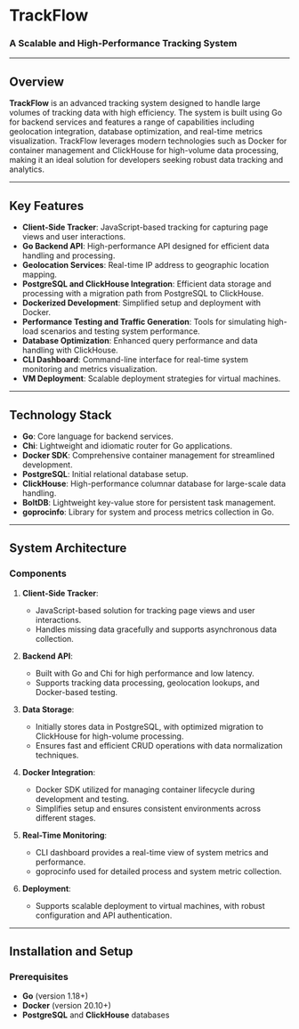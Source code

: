 # TrackFlow

### A Scalable and High-Performance Tracking System

---

## Overview

**TrackFlow** is an advanced tracking system designed to handle large volumes of tracking data with high efficiency. The system is built using Go for backend services and features a range of capabilities including geolocation integration, database optimization, and real-time metrics visualization. TrackFlow leverages modern technologies such as Docker for container management and ClickHouse for high-volume data processing, making it an ideal solution for developers seeking robust data tracking and analytics.

---

## Key Features

- **Client-Side Tracker**: JavaScript-based tracking for capturing page views and user interactions.
- **Go Backend API**: High-performance API designed for efficient data handling and processing.
- **Geolocation Services**: Real-time IP address to geographic location mapping.
- **PostgreSQL and ClickHouse Integration**: Efficient data storage and processing with a migration path from PostgreSQL to ClickHouse.
- **Dockerized Development**: Simplified setup and deployment with Docker.
- **Performance Testing and Traffic Generation**: Tools for simulating high-load scenarios and testing system performance.
- **Database Optimization**: Enhanced query performance and data handling with ClickHouse.
- **CLI Dashboard**: Command-line interface for real-time system monitoring and metrics visualization.
- **VM Deployment**: Scalable deployment strategies for virtual machines.

---

## Technology Stack

- **Go**: Core language for backend services.
- **Chi**: Lightweight and idiomatic router for Go applications.
- **Docker SDK**: Comprehensive container management for streamlined development.
- **PostgreSQL**: Initial relational database setup.
- **ClickHouse**: High-performance columnar database for large-scale data handling.
- **BoltDB**: Lightweight key-value store for persistent task management.
- **goprocinfo**: Library for system and process metrics collection in Go.

---

## System Architecture

### Components

1. **Client-Side Tracker**:
   - JavaScript-based solution for tracking page views and user interactions.
   - Handles missing data gracefully and supports asynchronous data collection.

2. **Backend API**:
   - Built with Go and Chi for high performance and low latency.
   - Supports tracking data processing, geolocation lookups, and Docker-based testing.

3. **Data Storage**:
   - Initially stores data in PostgreSQL, with optimized migration to ClickHouse for high-volume processing.
   - Ensures fast and efficient CRUD operations with data normalization techniques.

4. **Docker Integration**:
   - Docker SDK utilized for managing container lifecycle during development and testing.
   - Simplifies setup and ensures consistent environments across different stages.

5. **Real-Time Monitoring**:
   - CLI dashboard provides a real-time view of system metrics and performance.
   - goprocinfo used for detailed process and system metric collection.

6. **Deployment**:
   - Supports scalable deployment to virtual machines, with robust configuration and API authentication.

---

## Installation and Setup

### Prerequisites

- **Go** (version 1.18+)
- **Docker** (version 20.10+)
- **PostgreSQL** and **ClickHouse** databases